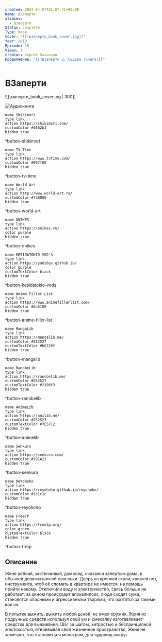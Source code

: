 ```yaml
---
created: 2024-04-07T21:07:41+03:00
Name: ВЗаперти
aliases:
  - ВЗаперти
Status: complete
Type: book
Cover: "![[взаперти_book_cover.jpg]]"
Year: 2019
Episode: 10
Views: 1
creator: Сергей Казанцев
Продолжение: "[[📘ВЗаперти 2. Судьба (книга)]]"
---
```


# ВЗаперти

 ![[взаперти_book_cover.jpg | 300]] 

![Аудиокнига](https://youtu.be/Yws0MLQipR4?si=CXL5I3ZpHhgYqVV1)


```button
name Shikimori
type link
action https://shikimori.one/
customColor #4682b4
hidden true
```
^button-shikimori

```button
name TV Time
type link
action https://www.tvtime.com/
customColor #997f00
hidden true
```
^button-tv-time

```button
name World Art
type link
action http://www.world-art.ru/
customColor #7a0000
hidden true
```
^button-world-art

```button
name ONIKES
type link
action https://onikes.ru/
color purple
hidden true
```
^button-onikes

```button
name KESIDATOKIO VOD'S
type link
action https://yo8z6gv.github.io/
color purple
customTextColor black
hidden true
```
^button-kesidatokio-vods

```button
name Anime Filler List
type link
action https://www.animefillerlist.com/
customColor #da5100
hidden true
```
^button-anime-filler-list

```button
name MangaLib
type link
action https://mangalib.me/
customColor #252527
customTextColor #b6720f
hidden true
```
^button-mangalib

```button
name RanobeLib
type link
action https://ranobelib.me/
customColor #252527
customTextColor #2196f3
hidden true
```
^button-ranobelib

```button
name AnimeLib
type link
action https://anilib.me/
customColor #252527
customTextColor #7E57C2
hidden true
```
^button-animelib

```button
name Senkuro
type link
action https://senkuro.com/
customColor #191A21
hidden true
```
^button-senkuro

```button
name ReYohoho
type link
action https://reyohoho.github.io/reyohoho/
customColor #1c1c1c
hidden true
```
^button-reyohoho

```button
name FreeTP
type link
action https://freetp.org/
color green
customTextColor black
hidden true
```
^button-fretp

## Описание

Женя робкий, застенчивый, домосед, оказался запертым дома, в обычной девятиэтажной панельки. Дверь из крепкой стали, ключей нет, инструмента, чтоб её сломать в квартире не имеется, на помощь прийти некому. Отключили воду и электричество, связь больше не работает, за окном происходит апокалипсис, люди сходят сума, становятся опасными и агрессивными тварями, что охотятся за такими как он.

В попытке выжить, выжить любой ценой, не имея оружия, Женя из подручных средств используя свой ум и смекалку изготавливает средства для выживания. Шаг за шагом, хитростью и беспринципной жестокостью, отвоёвывая своё жизненное пространство, Женя не замечает, что становиться монстром, для чудовищ вокруг.
